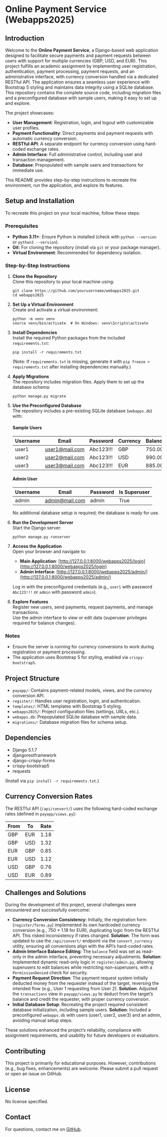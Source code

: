 Online Payment Service (Webapps2025)
====================================

Introduction
------------

Welcome to the **Online Payment Service**, a Django-based web application designed to facilitate secure payments and payment requests between users with support for multiple currencies (GBP, USD, and EUR). This project fulfills an academic assignment by implementing user registration, authentication, payment processing, payment requests, and an administrative interface, with currency conversion handled via a dedicated RESTful API. The application ensures a seamless user experience with Bootstrap 5 styling and maintains data integrity using a SQLite database. This repository contains the complete source code, including migration files and a preconfigured database with sample users, making it easy to set up and explore.

The project showcases:

* **User Management**: Registration, login, and logout with customizable user profiles.
* **Payment Functionality**: Direct payments and payment requests with automatic currency conversion.
* **RESTful API**: A separate endpoint for currency conversion using hard-coded exchange rates.
* **Admin Interface**: Full administrative control, including user and transaction management.
* **Database**: Prepopulated with sample users and transactions for immediate use.

This README provides step-by-step instructions to recreate the environment, run the application, and explore its features.

Setup and Installation
----------------------

To recreate this project on your local machine, follow these steps:

### Prerequisites

* **Python 3.11+**: Ensure Python is installed (check with `python --version` or `python3 --version`).
* **Git**: For cloning the repository (install via `git` or your package manager).
* **Virtual Environment**: Recommended for dependency isolation.

### Step-by-Step Instructions

1.  **Clone the Repository**  
    Clone this repository to your local machine using:
    
        git clone https://github.com/yourusername/webapps2025.git
        cd webapps2025
    
2.  **Set Up a Virtual Environment**  
    Create and activate a virtual environment:
    
        python -m venv venv
        source venv/bin/activate  # On Windows: venv\Scripts\activate
    
3.  **Install Dependencies**  
    Install the required Python packages from the included `requirements.txt`:
    
        pip install -r requirements.txt
    
    (Note: If `requirements.txt` is missing, generate it with `pip freeze > requirements.txt` after installing dependencies manually.)
4.  **Apply Migrations**  
    The repository includes migration files. Apply them to set up the database schema:
    
        python manage.py migrate
    
5.  **Use the Preconfigured Database**  
    The repository includes a pre-existing SQLite database (`webapps.db`) with:
    
    #### Sample Users
    
    | Username | Email | Password | Currency | Balance |
    | --- | --- | --- | --- | --- |
    | user1 | user1@mail.com | Abc123!!! | GBP | 750.00 |
    | user2 | user2@mail.com | Abc123!!! | USD | 990.00 |
    | user3 | user3@mail.com | Abc123!!! | EUR | 885.00 |
    
    #### Admin User
    
    | Username | Email | Password | Is Superuser |
    | --- | --- | --- | --- |
    | admin | admin@mail.com | admin | True |
    
    No additional database setup is required; the database is ready for use.
6.  **Run the Development Server**  
    Start the Django server:
    
        python manage.py runserver
    
7.  **Access the Application**  
    Open your browser and navigate to:
    
    * **Main Application**: [http://127.0.0.1:8000/webapps2025/login](http://127.0.0.1:8000/webapps2025/login)
    * **Admin Interface**: [http://127.0.0.1:8000/webapps2025/admin/](http://127.0.0.1:8000/webapps2025/admin/)
    
    Log in with the preconfigured credentials (e.g., `user1` with password `Abc123!!!` or `admin` with password `admin`).
8.  **Explore Features**  
    Register new users, send payments, request payments, and manage transactions.  
    Use the admin interface to view or edit data (superuser privileges required for balance changes).

### Notes

* Ensure the server is running for currency conversions to work during registration or payment processing.
* The application uses Bootstrap 5 for styling, enabled via `crispy-bootstrap5`.

Project Structure
-----------------

* `payapp/`: Contains payment-related models, views, and the currency conversion API.
* `register/`: Handles user registration, login, and authentication.
* `templates/`: HTML templates with Bootstrap 5 styling.
* `webapps2025/`: Project configuration files (settings, URLs, etc.).
* `webapps.db`: Prepopulated SQLite database with sample data.
* `migrations/`: Database migration files for schema setup.

Dependencies
------------

* Django 5.1.7
* djangorestframework
* django-crispy-forms
* crispy-bootstrap5
* requests

(Install via `pip install -r requirements.txt`.)

Currency Conversion Rates
-------------------------

The RESTful API (`/api/convert/`) uses the following hard-coded exchange rates (defined in `payapp/views.py`):

| From | To  | Rate |
| --- | --- | --- |
| GBP | EUR | 1.18 |
| GBP | USD | 1.32 |
| EUR | GBP | 0.85 |
| EUR | USD | 1.12 |
| USD | GBP | 0.76 |
| USD | EUR | 0.89 |

Challenges and Solutions
------------------------

During the development of this project, several challenges were encountered and successfully overcome:

* **Currency Conversion Consistency**: Initially, the registration form (`register/forms.py`) implemented its own hardcoded currency conversion (e.g., 750 * 1.18 for EUR), duplicating logic from the RESTful API. This risked inconsistency if rates changed. **Solution**: The form was updated to use the `/api/convert/` endpoint via the `convert_currency` utility, ensuring all conversions align with the API’s hard-coded rates.
* **Admin Interface Balance Editing**: The `balance` field was set as read-only in the admin interface, preventing necessary adjustments. **Solution**: Implemented dynamic read-only logic in `register/admin.py`, allowing superusers to edit balances while restricting non-superusers, with a `PermissionDenied` check for security.
* **Payment Request Direction**: The payment request system initially deducted money from the requester instead of the target, reversing the intended flow (e.g., User 1 requesting from User 2). **Solution**: Adjusted the `transactions` view in `payapp/views.py` to deduct from the target’s balance and credit the requester, with proper currency conversion.
* **Initial Database Setup**: Recreating the project required consistent database initialization, including sample users. **Solution**: Included a preconfigured `webapps.db` with users (user1, user2, user3) and an admin, avoiding manual setup steps.

These solutions enhanced the project’s reliability, compliance with assignment requirements, and usability for future developers or evaluators.

Contributing
------------

This project is primarily for educational purposes. However, contributions (e.g., bug fixes, enhancements) are welcome. Please submit a pull request or open an issue on GitHub.

License
-------

No license specified.

Contact
-------

For questions, contact me on [GitHub](https://github.com/BoiledPeanuts).
